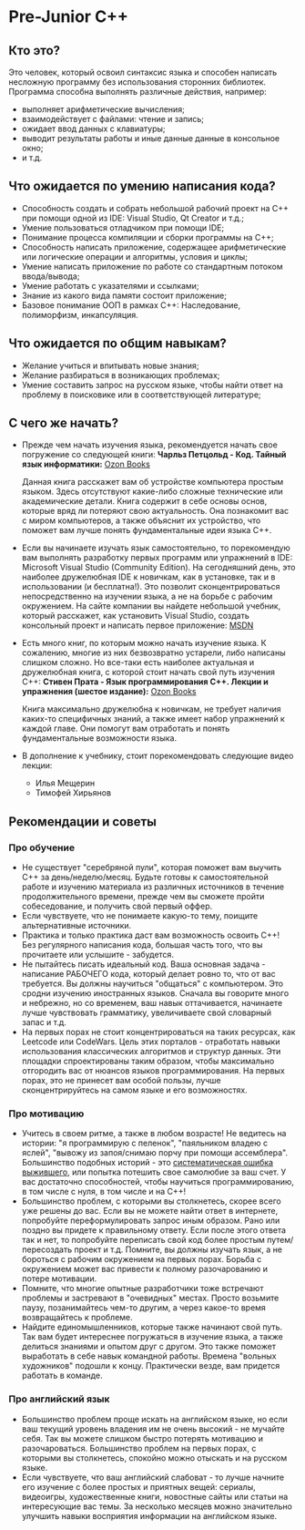 # Pre-Junior C++

## Кто это?

Это человек, который освоил синтаксис языка и способен написать несложную программу без использования сторонних библиотек. Программа способна выполнять различные действия, например:
- выполняет арифметические вычисления;
- взаимодействует с файлами: чтение и запись;
- ожидает ввод данных с клавиатуры;
- выводит результаты работы и иные данные данные в консольное окно;
- и т.д.


## Что ожидается по умению написания кода?

- Способность создать и собрать небольшой рабочий проект на C++ при помощи одной из IDE: Visual Studio, Qt Creator и т.д.;
- Умение пользоваться отладчиком при помощи IDE;
- Понимание процесса компиляции и сборки программы на C++;
- Способность написать приложение, содержащее арифметические или логические операции и алгоритмы, условия и циклы;
- Умение написать приложение по работе со стандартным потоком ввода/вывода;
- Умение работать с указателями и ссылками;
- Знание из какого вида памяти состоит приложение; 
- Базовое понимание ООП в рамках C++: Наследование, полиморфизм, инкапсуляция.


## Что ожидается по общим навыкам?

- Желание учиться и впитывать новые знания;
- Желание разбираться в возникающих проблемах;
- Умение составить запрос на русском языке, чтобы найти ответ на проблему в поисковике или в соответствующей литературе;


## С чего же начать?

- Прежде чем начать изучения языка, рекомендуется начать свое погружение со следующей книги: **Чарльз Петцольд - Код. Тайный язык информатики:** [Ozon Books](https://www.ozon.ru/context/detail/id/125884/)

    Данная книга расскажет вам об устройстве компьютера простым языком. Здесь отсутствуют какие-либо сложные технические или академические детали. Книга содержит в себе основы основ, которые вряд ли потеряют свою актуальность. Она познакомит вас с миром компьютеров, а также объяснит их устройство, что поможет вам лучше понять фундаментальные идеи языка C++. 

- Если вы начинаете изучать язык самостоятельно, то порекомендую вам выполнять разработку первых программ или упражнений в IDE: Microsoft Visual Studio (Community Edition). На сегодняшний день, это наиболее дружелюбная IDE к новичкам, как в установке, так и в использовании (и бесплатна!). Это позволит сконцентрироваться непосредственно на изучении языка, а не на борьбе с рабочим окружением. На сайте компании вы найдете небольшой учебник, который расскажет, как установить Visual Studio, создать консольный проект и написать первое приложение: [MSDN](https://docs.microsoft.com/ru-ru/cpp/build/vscpp-step-0-installation?view=msvc-160)

- Есть много книг, по которым можно начать изучение языка. К сожалению, многие из них безвозвратно устарели, либо написаны слишком сложно. Но все-таки есть наиболее актуальная и дружелюбная книга, с которой стоит начать свой путь изучения C++: **Стивен Прата - Язык программирования C++. Лекции и упражнения (шестое издание):** [Ozon Books](https://www.ozon.ru/product/yazyk-programmirovaniya-c-lektsii-i-uprazhneniya-147417584/?utm_source=google&utm_medium=cpc&utm_campaign=RF_Product_Shopping_Books_super&gclid=CjwKCAjw7diEBhB-EiwAskVi11zEQ2QeqLjT8AEBCYC5IWzgpdgLIErY3c7eLfgnPSFic9M8Eh2pPRoCSHIQAvD_BwE)

    Книга максимально дружелюбна к новичкам, не требует наличия каких-то специфичных знаний, а также имеет набор упражнений к каждой главе. Они помогут вам отработать и понять фундаментальные возможности языка.

- В дополнение к учебнику, стоит порекомендовать следующие видео лекции:
    - Илья Мещерин
    - Тимофей Хирьянов

## Рекомендации и советы

### Про обучение
- Не существует "серебряной пули", которая поможет вам выучить C++ за день/неделю/месяц. Будьте готовы к самостоятельной работе и изучению материала из различных источников в течение продолжительного времени, прежде чем вы сможете пройти собеседование, и получить свой первый оффер.
- Если чувствуете, что не понимаете какую-то тему, поищите альтернативные источники. 
- Практика и только практика даст вам возможность освоить C++! Без регулярного написания кода, большая часть того, что вы прочитаете или услышите - забудется.
- Не пытайтесь писать идеальный код. Ваша основная задача - написание РАБОЧЕГО кода, который делает ровно то, что от вас требуется. Вы должны научиться "общаться" с компьютером. Это сродни изучению иностранных языков. Сначала вы говорите много и небрежно, но со временем, ваш навык оттачивается, начинаете лучше чувствовать грамматику, увеличиваете свой словарный запас и т.д.
- На первых порах не стоит концентрироваться на таких ресурсах, как Leetcode или CodeWars. Цель этих порталов - отработать навыки использования классических алгоритмов и структур данных. Эти площадки спроектированы таким образом, чтобы максимально отгородить вас от нюансов языков программирования. На первых порах, это не принесет вам особой пользы, лучше сконцентрируйтесь на самом языке и его возможностях.

### Про мотивацию
- Учитесь в своем ритме, а также в любом возрасте! Не ведитесь на истории: "я программирую с пеленок", "паяльником владею с яслей", "вывожу из запоя/снимаю порчу при помощи ассемблера". Большинство подобных историй - это [систематическая ошибка выжившего](https://ru.wikipedia.org/wiki/Систематическая_ошибка_выжившего), или попытка потешить свое самолюбие за ваш счет. У вас достаточно способностей, чтобы научиться программированию, в том числе с нуля, в том числе и на C++!
- Большинство проблем, с которыми вы столкнетесь, скорее всего уже решены до вас. Если вы не можете найти ответ в интернете, попробуйте переформулировать запрос иным образом. Рано или поздно вы придете к правильному ответу. Если после этого ответа так и нет, то попробуйте переписать свой код более простым путем/пересоздать проект и т.д. Помните, вы должны изучать язык, а не бороться с рабочим окружением на первых порах. Борьба с окружением может вас привести к полному разочарованию и потере мотивации.
- Помните, что многие опытные разработчики тоже встречают проблемы и застревают в "очевидных" местах. Просто возьмите паузу, позанимайтесь чем-то другим, а через какое-то время возвращайтесь к проблеме.
- Найдите единомышленников, которые также начинают свой путь. Так вам будет интереснее погружаться в изучение языка, а также делиться знаниями и опытом друг с другом. Это также поможет выработать в себе навык командной работы. Времена "вольных художников" подошли к концу. Практически везде, вам придется работать в команде.

### Про английский язык
- Большинство проблем проще искать на английском языке, но если ваш текущий уровень владения им не очень высокий - не мучайте себя. Так вы можете слишком быстро потерять мотивацию и разочароваться. Большинство проблем на первых порах, с которыми вы столкнетесь, спокойно можно отыскать и на русском языке.
- Если чувствуете, что ваш английский слабоват - то лучше начните его изучение с более простых и приятных вещей: сериалы, видеоигры, художественные книги, новостные сайты или статьи на интересующие вас темы. За несколько месяцев можно значительно улучшить навыки восприятия информации на английском языке.